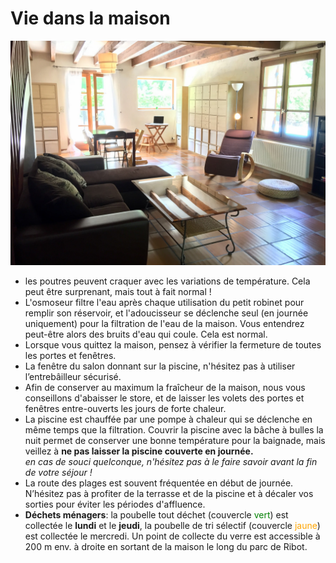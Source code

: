 # Vie dans la maison
![Salon](../img/salon.jpg "le salon")

* les poutres peuvent craquer avec les variations de température. Cela peut être surprenant, mais tout à fait normal !
* L'osmoseur filtre l'eau après chaque utilisation du petit robinet pour remplir son réservoir, et l'adoucisseur se déclenche seul \(en journée uniquement\) pour la filtration de l'eau de la maison. Vous entendrez peut-être alors des bruits d'eau qui coule. Cela est normal.
* Lorsque vous quittez la maison, pensez à vérifier la fermeture de toutes les portes et fenêtres.
* La fenêtre du salon donnant sur la piscine, n'hésitez pas à utiliser l’entrebâilleur sécurisé.
* Afin de conserver au maximum la fraîcheur de la maison, nous vous conseillons d'abaisser le store, et de laisser les volets des portes et fenêtres entre-ouverts les jours de forte chaleur.
* La piscine est chauffée par une pompe à chaleur qui se déclenche en même temps que la filtration. Couvrir la piscine avec la bâche à bulles la nuit permet de conserver une bonne température pour la baignade, mais veillez à **ne pas laisser la piscine couverte en journée.**  
_en cas de souci quelconque, n'hésitez pas à le faire savoir avant la fin de votre séjour !_
* La route des plages est souvent fréquentée en début de journée. N’hésitez pas à profiter de la terrasse et de la piscine et à décaler vos sorties pour éviter les périodes d'affluence.
* **Déchets ménagers**: la poubelle tout déchet (couvercle <font color="green">vert</font>) est collectée le **lundi** et le **jeudi**, la poubelle de tri sélectif (couvercle <font color="orange">jaune</font>) est collectée le mercredi. Un point de collecte du verre est accessible à 200 m env. à droite en sortant de la maison le long du parc de Ribot.

